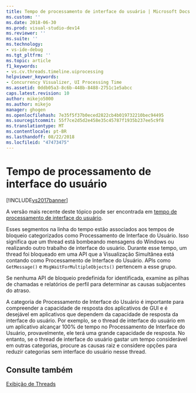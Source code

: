 ```yaml
---
title: Tempo de processamento de interface do usuário | Microsoft Docs
ms.custom: ''
ms.date: 2018-06-30
ms.prod: visual-studio-dev14
ms.reviewer: ''
ms.suite: ''
ms.technology:
- vs-ide-debug
ms.tgt_pltfrm: ''
ms.topic: article
f1_keywords:
- vs.cv.threads.timeline.uiprocessing
helpviewer_keywords:
- Concurrency Visualizer, UI Processing Time
ms.assetid: 0ddb05a3-8c6b-448b-8488-2751c1e5abcc
caps.latest.revision: 10
author: mikejo5000
ms.author: mikejo
manager: ghogen
ms.openlocfilehash: 7e35f5f37b0eced2822cb4b019732210bec94495
ms.sourcegitcommit: 55f7ce2d5d2e458e35c45787f1935b237ee5c9f8
ms.translationtype: MT
ms.contentlocale: pt-BR
ms.lasthandoff: 08/22/2018
ms.locfileid: "47473475"
---
```

# <a name="ui-processing-time"></a>Tempo de processamento de interface do usuário
[!INCLUDE[vs2017banner](../includes/vs2017banner.md)]

A versão mais recente deste tópico pode ser encontrada em [tempo de processamento de interface do usuário](https://docs.microsoft.com/visualstudio/profiling/ui-processing-time).  
  
Esses segmentos na linha do tempo estão associados aos tempos de bloqueio categorizados como Processamento de Interface do Usuário. Isso significa que um thread está bombeando mensagens do Windows ou realizando outro trabalho de interface do usuário. Durante esse tempo, um thread foi bloqueado em uma API que a Visualização Simultânea está contando como Processamento de Interface do Usuário. APIs como `GetMessage()` e `MsgWaitForMultipleObjects()` pertencem a esse grupo.  
  
 Se nenhuma API de bloqueio predefinida for identificada, examine as pilhas de chamadas e relatórios de perfil para determinar as causas subjacentes do atraso.  
  
 A categoria de Processamento de Interface do Usuário é importante para compreender a capacidade de resposta dos aplicativos de GUI e é desejável em aplicativos que dependem da capacidade de resposta da interface do usuário. Por exemplo, se o thread de interface do usuário em um aplicativo alcançar 100% de tempo no Processamento de Interface do Usuário, provavelmente, ele terá uma grande capacidade de resposta. No entanto, se o thread de interface do usuário gastar um tempo considerável em outras categorias, procure as causas raiz e considere opções para reduzir categorias sem interface do usuário nesse thread.  
  
## <a name="see-also"></a>Consulte também  
 [Exibição de Threads](../profiling/threads-view-parallel-performance.md)



